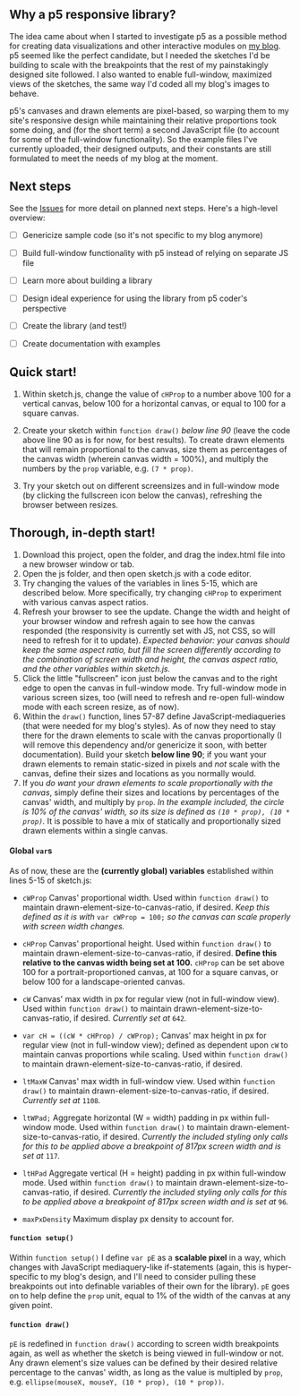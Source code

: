 ## Why a p5 responsive library?

The idea came about when I started to investigate p5 as a possible method for creating data visualizations and other interactive modules on [my blog](https://github.com/liaprins/curiositycoloredglasses.com). p5 seemed like the perfect candidate, but I needed the sketches I'd be building to scale with the breakpoints that the rest of my painstakingly designed site followed. I also wanted to enable full-window, maximized views of the sketches, the same way I'd coded all my blog's images to behave.

p5's canvases and drawn elements are pixel-based, so warping them to my site's responsive design while maintaining their relative proportions took some doing, and (for the short term) a second JavaScript file (to account for some of the full-window functionality). So the example files I've currently uploaded, their designed outputs, and their constants are still formulated to meet the needs of my blog at the moment.


## Next steps

See the [Issues](https://github.com/liaprins/p5.responsive/issues) for more detail on planned next steps. Here's a high-level overview:

- [ ] Genericize sample code (so it's not specific to my blog anymore)
- [ ] Build full-window functionality with p5 instead of relying on separate JS file
- [ ] Learn more about building a library
- [ ] Design ideal experience for using the library from p5 coder's perspective
- [ ] Create the library (and test!)
- [ ] Create documentation with examples



## Quick start!

1. Within sketch.js, change the value of `cHProp` to a number above 100 for a vertical canvas, below 100 for a horizontal canvas, or equal to 100 for a square canvas.

2. Create your sketch within `function draw()` _below line 90_ (leave the code above line 90 as is for now, for best results). To create drawn elements that will remain proportional to the canvas, size them as percentages of the canvas width (wherein canvas width = 100%), and multiply the numbers by the `prop` variable, e.g. `(7 * prop)`.

3. Try your sketch out on different screensizes and in full-window mode (by clicking the fullscreen icon below the canvas), refreshing the browser between resizes.


## Thorough, in-depth start!

1. Download this project, open the folder, and drag the index.html file into a new browser window or tab.
2. Open the js folder, and then open sketch.js with a code editor.
3. Try changing the values of the variables in lines 5-15, which are described below. More specifically, try changing `cHProp` to experiment with various canvas aspect ratios.
4. Refresh your browser to see the update. Change the width and height of your browser window and refresh again to see how the canvas responded (the responsivity is currently set with JS, not CSS, so will need to refresh for it to update). _Expected behavior: your canvas should keep the same aspect ratio, but fill the screen differently according to the combination of screen width and height, the canvas aspect ratio, and the other variables within sketch.js._
5. Click the little "fullscreen" icon just below the canvas and to the right edge to open the canvas in full-window mode. Try full-window mode in various screen sizes, too (will need to refresh and re-open full-window mode with each screen resize, as of now).
6. Within the `draw()` function, lines 57-87 define JavaScript-mediaqueries (that were needed for my blog's styles). As of now they need to stay there for the drawn elements to scale with the canvas proportionally (I will remove this dependency and/or genericize it soon, with better documentation). Build your sketch **below line 90**; if you want your drawn elements to remain static-sized in pixels and _not_ scale with the canvas, define their sizes and locations as you normally would.
7. If you _do want your drawn elements to scale proportionally with the canvas_, simply define their sizes and locations by percentages of the canvas' width, and multiply by `prop`. _In the example included, the circle is 10% of the canvas' width, so its size is defined as `(10 * prop), (10 * prop)`._ It is possible to have a mix of statically and proportionally sized drawn elements within a single canvas.

#### Global `var`s

As of now, these are the **(currently global) variables** established within lines 5-15 of sketch.js:

- `cWProp` 
  Canvas' proportional width. Used within `function draw()` to maintain drawn-element-size-to-canvas-ratio, if desired. *Keep this defined as it is with* `var cWProp = 100;` *so the canvas can scale properly with screen _width_ changes.*

- `cHProp` 
  Canvas' proportional height. Used within `function draw()` to maintain drawn-element-size-to-canvas-ratio, if desired. **Define this relative to the canvas width being set at 100.** `cHProp` can be set above 100 for a portrait-proportioned canvas, at 100 for a square canvas, or below 100 for a landscape-oriented canvas.

- `cW` 
  Canvas' max width in px for regular view (not in full-window view). Used within `function draw()` to maintain drawn-element-size-to-canvas-ratio, if desired. *Currently set at* `642`*.*

- `var cH = ((cW * cHProp) / cWProp);` 
  Canvas' max height in px for regular view (not in full-window view); defined as dependent upon `cW` to maintain canvas proportions while scaling. Used within `function draw()` to maintain drawn-element-size-to-canvas-ratio, if desired. 

- `ltMaxW` 
  Canvas' max width in full-window view. Used within `function draw()` to maintain drawn-element-size-to-canvas-ratio, if desired. *Currently set at* `1108`*.*

- `ltWPad;` 
  Aggregate horizontal (W = width) padding in px within full-window mode. Used within `function draw()` to maintain drawn-element-size-to-canvas-ratio, if desired. *Currently the included styling only calls for this to be applied above a breakpoint of 817px screen width and is set at* `117`*.*

- `ltHPad` 
  Aggregate vertical (H = height) padding in px within full-window mode. Used within `function draw()` to maintain drawn-element-size-to-canvas-ratio, if desired. *Currently the included styling only calls for this to be applied above a breakpoint of 817px screen width and is set at* `96`*.*

- `maxPxDensity` 
  Maximum display px density to account for.
  
#### `function setup()`
Within `function setup()` I define `var pE` as a **scalable pixel** in a way, which changes with JavaScript mediaquery-like if-statements (again, this is hyper-specific to my blog's design, and I'll need to consider pulling these breakpoints out into definable variables of their own for the library). `pE` goes on to help define the `prop` unit, equal to 1% of the width of the canvas at any given point. 

#### `function draw()`
`pE` is redefined in `function draw()` according to screen width breakpoints again, as well as whether the sketch is being viewed in full-window or not. Any drawn element's size values can be defined by their desired relative percentage to the canvas' width, as long as the value is multipled by `prop`, e.g. `ellipse(mouseX, mouseY, (10 * prop), (10 * prop))`.
